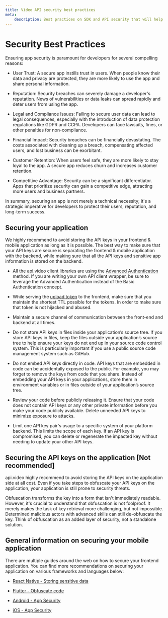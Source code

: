 ```yaml
---
title: Video API security best practices
meta:
    description: Best practices on SDK and API security that will help secure your application and protect your users.
---
```


# Security Best Practices

Ensuring app security is paramount for developers for several compelling reasons:

* User Trust: A secure app instills trust in users. When people know their data and privacy are protected, they are more likely to use the app and share personal information.

* Reputation: Security breaches can severely damage a developer's reputation. News of vulnerabilities or data leaks can spread rapidly and deter users from using the app.

* Legal and Compliance Issues: Failing to secure user data can lead to legal consequences, especially with the introduction of data protection regulations like GDPR and CCPA. Developers can face lawsuits, fines, or other penalties for non-compliance.

* Financial Impact: Security breaches can be financially devastating. The costs associated with cleaning up a breach, compensating affected users, and lost business can be exorbitant.

* Customer Retention: When users feel safe, they are more likely to stay loyal to the app. A secure app reduces churn and increases customer retention.

* Competitive Advantage: Security can be a significant differentiator. Apps that prioritize security can gain a competitive edge, attracting more users and business partners.

In summary, securing an app is not merely a technical necessity; it's a strategic imperative for developers to protect their users, reputation, and long-term success.

## Securing your application

We highly recommend to avoid storing the API keys in your frontend & mobile application as long as it is possible. The best way to make sure that your API keys are secure is separating the frontend & mobile application with the backend, while making sure that all the API keys and sensitive app information is stored on the backend.

* All the api.video client libraries are using the [Advanced Authentication](https://docs.api.video/reference/disposable-bearer-token-authentication) method. If you are writing your own API client wrapper, be sure to leverage the Advanced Authentication instead of the Basic Authentication concept.

* While serving the [upload token](https://docs.api.video/vod/delegated-upload-tokens) to the frontend, make sure that you maintain the shortest TTL possible for the tokens. In order to make sure that token is not hijacked and abused.

* Maintain a secure channel of communication between the front-end and backend at all times.

* Do not store API keys in files inside your application’s source tree. If you store API keys in files, keep the files outside your application’s source tree to help ensure your keys do not end up in your source code control system. This is particularly important if you use a public source code management system such as GitHub.

* Do not embed API keys directly in code. API keys that are embedded in code can be accidentally exposed to the public. For example, you may forget to remove the keys from code that you share. Instead of embedding your API keys in your applications, store them in environment variables or in files outside of your application’s source tree.

* Review your code before publicly releasing it. Ensure that your code does not contain API keys or any other private information before you make your code publicly available.
Delete unneeded API keys to minimize exposure to attacks.

* Limit one API key pair's usage to a specific system of your platform backend. This limits the scope of each key. If an API key is compromised, you can delete or regenerate the impacted key without needing to update your other API keys.


## Securing the API keys on the application [Not recommended]

<Callout pad="2" type="warning">
api.video highly recommend to avoid storing the API keys on the application side at all cost. Even if you take steps to obfuscate your API keys on the application, your application is still prone to security threats.
</Callout>

Obfuscation transforms the key into a form that isn't immediately readable. However, it's crucial to understand that obfuscation is not foolproof. It merely makes the task of key retrieval more challenging, but not impossible. Determined malicious actors with advanced skills can still de-obfuscate the key. Think of obfuscation as an added layer of security, not a standalone solution.

## General information on securing your mobile application

There are multiple guides around the web on how to secure your frontend application. You can find more recommendations on securing your application on various frameworks and languages below:

* [React Native - Storing sensitive data](https://reactnative.dev/docs/security#storing-sensitive-info)

* [Flutter - Obfuscate code](https://docs.flutter.dev/deployment/obfuscate)

* [Android - App Security](https://developer.android.com/privacy-and-security/security-tips)

* [iOS - App Security](https://developer.apple.com/documentation/security)